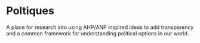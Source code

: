 # Poltiques
A place for research into using AHP/ANP inspired ideas to add transparency and a common framework for understanding political options in our world.
